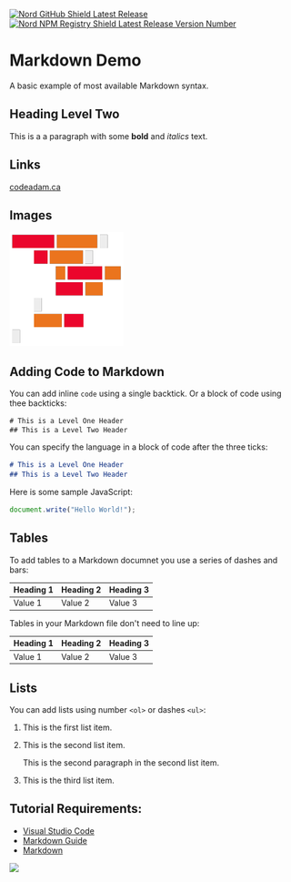 [![Nord GitHub Shield Latest Release][shields-gh-releases-nord]][nord-gh-releases] [![Nord NPM Registry Shield Latest Release Version Number][shields-npm-version-nord]][npm-nord]

[nord-gh-releases]: https://github.com/arcticicestudio/nord/releases/latest
[npm-nord]: https://www.npmjs.com/package/nord
[shields-npm-version-nord]: https://img.shields.io/npm/v/nord.svg?style=flat-square
[shields-gh-releases-nord]: https://img.shields.io/github/release/arcticicestudio/nord.svg?style=flat-square


# Markdown Demo

A basic example of most available Markdown syntax.

## Heading Level Two

This is a a paragraph with some **bold** and *italics* text.

## Links

[codeadam.ca](https://codeadam.ca)

## Images

![codeadam.ca logo](https://raw.githubusercontent.com/codeadamca/markdown-demo/main/logo.png)

## Adding Code to Markdown

You can add inline `code` using a single backtick. Or a block of code using thee backticks:

```
# This is a Level One Header
## This is a Level Two Header
```

You can specify the language in a block of code after the three ticks:

```markdown
# This is a Level One Header
## This is a Level Two Header
```

Here is some sample JavaScript:

```javascript
document.write("Hello World!");
```

## Tables

To add tables to a Markdown documnet you use a series of dashes and bars:

| Heading 1      | Heading 2     | Heading 3     |
| -------------- | ------------- | ------------- |
| Value 1        | Value 2       | Value 3       |

Tables in your Markdown file don't need to line up:

Heading 1 | Heading 2 | Heading 3
--- | --- | ---
Value 1 | Value 2 | Value 3

## Lists

You can add lists using number `<ol>` or dashes `<ul>`:

1. This is the first list item.
2. This is the second list item.

    This is the second paragraph in the second list item.

3. This is the third list item.

## Tutorial Requirements:

* [Visual Studio Code](https://code.visualstudio.com/) 
* [Markdown Guide](https://www.markdownguide.org/)
* [Markdown](https://daringfireball.net/projects/markdown/)

<a href="https://codeadam.ca">
<img src="https://codeadam.ca/images/code-block.png" width="100">
</a>
